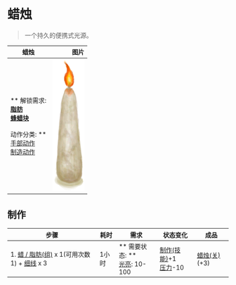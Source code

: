 # 蜡烛  
> 一个持久的便携式光源。  
  
  蜡烛  |   图片   
 ----  |  ----:   
 ** 解锁需求: **<br>[脂肪](Fat.md)<br>[蜂蜡块](BeeswaxBlock.md)<br><br>** 动作分类: **<br>[手部动作](HandAction.md)<br>[制造动作](CraftAction.md)  |  <img decoding="async" src="Sprite/CandleOn.png" href="a.md" style="max-width:300px;max-height:300px;">   
  
## 制作  
步骤  |  耗时  |  需求  |  状态变化  |  成品  
----  |  ----  |  ----  |  ----  |  ----  
1. [蜡 / 脂肪(组)](GpTag_WaxFat.md) x 1(可用次数1) + [细线](CordFiber.md) x 3  |  1小时  |  ** 需要状态: **<br>[光亮](Light.md): 10-100  |  [制作(技能)](Skill_Crafting.md)+1<br>[压力](Stress.md)-10  |  [蜡烛(关)](CandleOff.md)(+3)  


<script>document.title="蜡烛 - 卡牌生存百科 Card Survival Wiki";</script>